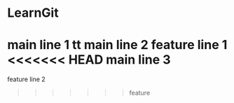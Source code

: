 # LearnGit
main line 1 tt
main line 2
feature line 1
<<<<<<< HEAD
main line 3
=======
feature line 2
>>>>>>> feature
